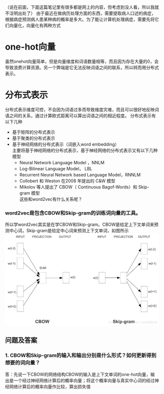 （说在前面，下面这篇笔记里有很多都是网上的内容，但考虑到没人看，所以我就不注明出处了）
由于最近在做病历处理方面的东西，需要提取病人口述的病症，根据病症预测病人患某种病的概率是多大。为了能让计算机处理病症，需要先将它们向量化，向量化有两种方式
# one-hot向量
虽然onehot向量简单，但是向量维度和词语数量相等，而且因为存在大量的0，会导致浪费计算资源。另一个弊端是它无法反映词语之间的联系，所以转而用分布式表示。
# 分布式表示
分布式表示维度可控，不会因为词语过多而导致维度灾难，而且可以很好地反映词语之间的关系，通过计算欧式距离可以算出词语之间的相近程度。
分布式表示有以下几种
- 基于矩阵的分布式表示
- 基于聚类的分布式表示
- 基于神经网络的分布式表示（词嵌入word embedding）  
主要将基于神经网络的分布式表示，基于神经网络的分布式表示又有以下几种模型
  - Neural Network Language Model ，NNLM
  - Log-Bilinear Language Model， LBL
  - Recurrent Neural Network based Language Model，RNNLM
  - Collobert 和 Weston 在2008 年提出的 C&W 模型
  - Mikolov 等人提出了 CBOW（ Continuous Bagof-Words）和 Skip-gram 模型  
这些和word2vec有什么关系呢？
### word2vec是包含CBOW和Skip-gram的训练词向量的工具。  
所以学word2vec其实是在学CBOW和Skip-gram。CBOW是给定上下文单词来预测中心词，Skip-gram是给定中心词来预测上下文单词，如图所示![](/assets/images/structure.jpg)
## 问题及答案
### 1. CBOW和Skip-gram的输入和输出分别是什么形式？如何更新得到想要的词向量？
  答：先说一下CBOW的网络结构CBOW的输入是上下文单词的one-hot向量，输出是一个经过神经网络计算后的概率向量；将这个概率向量与真实中心词的经过神经网络计算后的概率向量作比较，算出损失值

